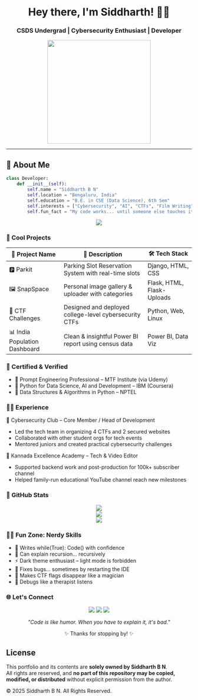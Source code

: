 <!-- Profile README for Siddhubn -->

<h1 align="center">Hey there, I'm Siddharth! 👨‍💻</h1>
<h3 align="center">CSDS Undergrad | Cybersecurity Enthusiast | Developer </h3>

<p align="center">
 <img src="https://cdn.dribbble.com/users/2131993/screenshots/4948736/thoughtworks-gif_dribbble.gif" width="280"></img>
</p>

---

## 🧠 About Me

```python
class Developer:
    def __init__(self):
        self.name = "Siddharth B N"
        self.location = "Bengaluru, India"
        self.education = "B.E. in CSE (Data Science), 6th Sem"
        self.interests = ["Cybersecurity", "AI", "CTFs", "Film Writing", "3D Web"]
        self.fun_fact = "My code works... until someone else touches it 😅"
```

<p align="center"> <img src="https://skillicons.dev/icons?i=python,java,html,css,django,flask,postgres,mongodb,git,github,vscode,pandas,numpy,matplotlib,powerbi,docker,midjourney,openai,llama" /> </p>

### 🚀 Cool Projects

| 🚩 Project Name             | 📝 Description                                          | 🛠️ Tech Stack              |
|----------------------------|----------------------------------------------------------|----------------------------|
| 🅿️ Parkit                  | Parking Slot Reservation System with real-time slots     | Django, HTML, CSS          |
| 🖼️ SnapSpace               | Personal image gallery & uploader with categories        | Flask, HTML, Flask-Uploads |
| 🔐 CTF Challenges           | Designed and deployed college-level cybersecurity CTFs   | Python, Web, Linux         |
| 📊 India Population Dashboard | Clean & insightful Power BI report using census data    | Power BI, Data Viz         |

### 📜 Certified & Verified
- 🧠 Prompt Engineering Professional – MTF Institute (via Udemy)
- 🤖 Python for Data Science, AI and Development – IBM (Coursera)
- 🔎 Data Structures & Algorithms in Python – NPTEL

### 🧑‍💼 Experience
🚩 Cybersecurity Club – Core Member / Head of Development
- Led the tech team in organizing 4 CTFs and 2 secured websites
- Collaborated with other student orgs for tech events
- Mentored juniors and created practical cybersecurity challenges

🎥 Kannada Excellence Academy – Tech & Video Editor
- Supported backend work and post-production for 100k+ subscriber channel
- Helped family-run educational YouTube channel reach new milestones

### 🎯 GitHub Stats
<p align="center"> <img src="https://github-readme-streak-stats.herokuapp.com/?user=Siddhubn&theme=tokyonight" /> <br> <img src="https://github-readme-stats.vercel.app/api?username=Siddhubn&show_icons=true&theme=radical&count_private=true" /> <br> <img src="https://github-readme-stats.vercel.app/api/top-langs/?username=Siddhubn&layout=compact&theme=tokyonight" /> </p>

### 🧙‍♂️ Fun Zone: Nerdy Skills
- 🔄 Writes while(True): Code() with confidence
- 🧙 Can explain recursion… recursively
- ⚡ Dark theme enthusiast – light mode is forbidden
- 🧠 Fixes bugs… sometimes by restarting the IDE
- 🎩 Makes CTF flags disappear like a magician
- 🧵 Debugs like a therapist listens


### 🌐 Let's Connect
<p align="center"> <a href="mailto:sdrh.bn@gmail.com"><img src="https://img.shields.io/badge/Email-D14836?style=for-the-badge&logo=gmail&logoColor=white" /></a> <a href="https://linkedin.com/in/siddharth-b-n"><img src="https://img.shields.io/badge/LinkedIn-blue?style=for-the-badge&logo=linkedin&logoColor=white" /></a> <a href="https://github.com/Siddhubn"><img src="https://img.shields.io/badge/GitHub-100000?style=for-the-badge&logo=github&logoColor=white" /></a> </p>

<p align="center"><i>"Code is like humor. When you have to explain it, it's bad."</i></p> <p align="center">✨ Thanks for stopping by! ✨</p>


## License  

This portfolio and its contents are **solely owned by Siddharth B N**.  
All rights are reserved, and **no part of this repository may be copied, modified, or distributed** without explicit permission from the author.  

© 2025 Siddharth B N. All Rights Reserved.

